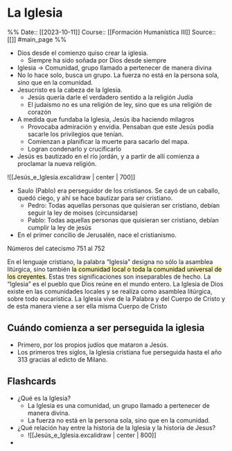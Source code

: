 # La Iglesia

%%
Date:: [[2023-10-11]]
Course:: [[Formación Humanística III]]
Source:: [[]] #main_page 
%%

- Dios desde el comienzo quiso crear la iglesia.
	- Siempre ha sido soñada por Dios desde siempre
- Iglesia -> Comunidad, grupo llamado a pertenecer de manera divina
- No lo hace solo, busca un grupo. La fuerza no está en la persona sola, sino que en la comunidad.
- Jesucristo es la cabeza de la Iglesia.
	- Jesús quería darle el verdadero sentido a la religión Judía
	- El judaísmo no es una religión de ley, sino que es una religión de corazón
- A medida que fundaba la Iglesia, Jesús iba haciendo milagros
	- Provocaba admiración y envidia. Pensaban que este Jesús podía sacarle los privilegios que tenían.
	- Comienzan a planificar la muerte para sacarlo del mapa.
	- Logran condenarlo y crucificarlo
- Jesús es bautizado en el río jordán, y a partir de allí comienza a proclamar la nueva religión.

![[Jesús_e_Iglesia.excalidraw | center | 700]]

- Saulo (Pablo) era perseguidor de los cristianos. Se cayó de un caballo, quedó ciego, y ahí se hace bautizar para ser cristiano.
	- Pedro: Todas aquellas personas que quisieran ser cristiano, debían seguir la ley de moises (circunsidarse)
	- Pablo: Todas aquellas personas que quisieran ser cristiano, debían cumplir la ley de jesús
- En el primer concilio de Jerusalén, nace el cristianismo.

Números del catecismo 751 al 752

En el lenguaje cristiano, la palabra “Iglesia” designa no sólo la asamblea litúrgica, sino también <mark style="background: #FFF3A3A6;">la comunidad local o toda la comunidad universal de los creyentes</mark>. Estas tres significaciones son inseparables de hecho. La “Iglesia” es el pueblo que Dios reúne en el mundo entero. La Iglesia de Dios existe en las comunidades locales y se realiza como asamblea litúrgica, sobre todo eucarística. La Iglesia vive de la Palabra y del Cuerpo de Cristo y de esta manera viene a ser ella misma Cuerpo de Cristo 


## Cuándo comienza a ser perseguida la iglesia
- Primero, por los propios judíos que mataron a Jesús.
- Los primeros tres siglos, la Iglesia cristiana fue perseguida hasta el año 313 gracias al edicto de Milano.

## Flashcards
- ¿Qué es la Iglesia?
	- La Iglesia es una comunidad, un grupo llamado a pertenecer de manera divina.
	- La fuerza no está en la persona sola, sino que en la comunidad.
- ¿Qué relación hay entre la historia de la Iglesia y la historia de Jesus?
	- ![[Jesús_e_Iglesia.excalidraw | center | 800]]
- 